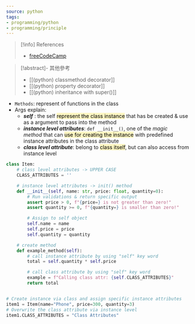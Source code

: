 ```yaml
---
source: python
tags:
- programming/python
- programming/principle
---
```

> [!info] References
> - [freeCodeCamp](https://www.youtube.com/watch?v=Ej_02ICOIgs)

> [!abstract]- 其他參考
> - [[(python) classmethod decorator]]
> - [[(python) property decorator]]
> - [[(python) inheritance with super()]]


- `Methods`: represent of functions in the class
- Args explain:
	- **_self_** : the self <mark style="background: #FFF3A3A6;">represent the class instance</mark> that has be created & use as a argument to pass into the method
	- **_instance level attributes_**: `def __init__()`, one of the _magic method_ that can <mark style="background: #FFF3A3A6;">use for creating the instance</mark> with predefined instance attributes in the class attribute
	- **_class level attribute_**: belong to <mark style="background: #FFF3A3A6;">class itself</mark>, but can also access from instance level
```python
class Item:
	# class level attributes -> UPPER CASE
	CLASS_ATTRIBUTES = ''

	# instance level attributes -> init() method
	def __init__(self, name: str, price: float, quantity=0): 
		# Run validations & return specific output
		assert price > 0, f"{price=} is not greater than zero!"
		assert quantity >= 0, f"{quantity=} is smaller than zero!"

		# Assign to self object
		self.name = name
		self.price = price
		self.quantity = quantity

	# create method
	def example_method(self):
		# call instance attribute by using "self" key word
		total = self.quantity * self.price

		# call class attribute by using "self" key word
		example = f"Calling class attr: {self.CLASS_ATTRIBUTES}"
		return total


# Create instance via class and assign specific instance attributes
item1 = Item(name="Phone", price=300, quantity=3)
# Overwrite the class attribute via instance level
item1.CLASS_ATTRIBUTES = "Class Attributes"
```

